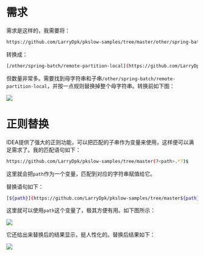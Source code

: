 # 需求

需求是这样的，我需要将：

```bash
https://github.com/LarryDpk/pkslow-samples/tree/master/other/spring-batch/remote-partition-local
```

转换成：

```bash
[/other/spring-batch/remote-partition-local](https://github.com/LarryDpk/pkslow-samples/tree/master/other/spring-batch/remote-partition-local)
```

但数量非常多。需要找到母字符串和子串`/other/spring-batch/remote-partition-local`，并按一点规则替换掉整个母字符串。转换前如下图：

![](https://pkslow.oss-cn-shenzhen.aliyuncs.com/images/2022/12/idea-regex-replace-with-matched-value.match.png)



# 正则替换

IDEA提供了强大的正则功能，可以把匹配的子串作为变量来使用，这样便可以满足需求了。我的匹配语句如下：

```bash
https://github.com/LarryDpk/pkslow-samples/tree/master(?<path>.*?)$
```

这里就会把`path`作为一个变量，匹配到对应的字符串赋值给它。

替换语句如下：

```bash
[${path}](https://github.com/LarryDpk/pkslow-samples/tree/master${path})
```

这里就可以使用`path`这个变量了，极其方便有用。如下图所示：

![](https://pkslow.oss-cn-shenzhen.aliyuncs.com/images/2022/12/idea-regex-replace-with-matched-value.regex.png)

它还给出来替换后的结果显示，挺人性化的。替换后结果如下：

![](https://pkslow.oss-cn-shenzhen.aliyuncs.com/images/2022/12/idea-regex-replace-with-matched-value.result.png)